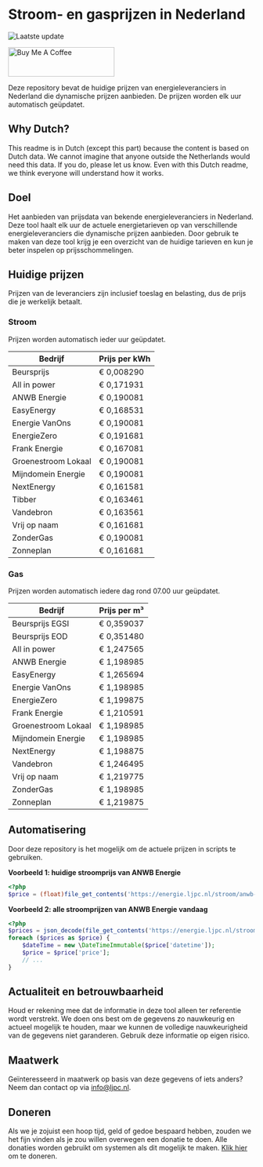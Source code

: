 # Stroom- en gasprijzen in Nederland

![Laatste update](https://img.shields.io/badge/laatste%20update-2024--09--08%2010%3A00%20CET-brightgreen)

<a href="https://www.buymeacoffee.com/Lars-" target="_blank"><img src="https://cdn.buymeacoffee.com/buttons/v2/default-orange.png" alt="Buy Me A Coffee" height="60" style="height: 60px !important;width: 217px !important;" ></a>

Deze repository bevat de huidige prijzen van energieleveranciers in Nederland die dynamische prijzen aanbieden. De prijzen worden elk uur automatisch geüpdatet.

## Why Dutch?

This readme is in Dutch (except this part) because the content is based on Dutch data. We cannot imagine that anyone outside the Netherlands would need this data. If you do, please let us know. Even with this Dutch readme, we think
everyone will understand how it works.

## Doel

Het aanbieden van prijsdata van bekende energieleveranciers in Nederland. Deze tool haalt elk uur de actuele energietarieven op van verschillende energieleveranciers die dynamische prijzen aanbieden. Door gebruik te maken van deze tool
krijg je een overzicht van de huidige tarieven en kun je beter inspelen op prijsschommelingen.

## Huidige prijzen

Prijzen van de leveranciers zijn inclusief toeslag en belasting, dus de prijs die je werkelijk betaalt.

### Stroom

Prijzen worden automatisch ieder uur geüpdatet.

 Bedrijf | Prijs per kWh 
---------|---------------
Beursprijs | € 0,008290
All in power | € 0,171931
ANWB Energie | € 0,190081
EasyEnergy | € 0,168531
Energie VanOns | € 0,190081
EnergieZero | € 0,191681
Frank Energie | € 0,167081
Groenestroom Lokaal | € 0,190081
Mijndomein Energie | € 0,190081
NextEnergy | € 0,161581
Tibber | € 0,163461
Vandebron | € 0,163561
Vrij op naam | € 0,161681
ZonderGas | € 0,190081
Zonneplan | € 0,161681


### Gas

Prijzen worden automatisch iedere dag rond 07.00 uur geüpdatet.

 Bedrijf | Prijs per m³ 
---------|--------------
Beursprijs EGSI | € 0,359037
Beursprijs EOD | € 0,351480
All in power | € 1,247565
ANWB Energie | € 1,198985
EasyEnergy | € 1,265694
Energie VanOns | € 1,198985
EnergieZero | € 1,199875
Frank Energie | € 1,210591
Groenestroom Lokaal | € 1,198985
Mijndomein Energie | € 1,198985
NextEnergy | € 1,198875
Vandebron | € 1,246495
Vrij op naam | € 1,219775
ZonderGas | € 1,198985
Zonneplan | € 1,219875


## Automatisering

Door deze repository is het mogelijk om de actuele prijzen in scripts te gebruiken.

**Voorbeeld 1: huidige stroomprijs van ANWB Energie**

```php
<?php
$price = (float)file_get_contents('https://energie.ljpc.nl/stroom/anwb-energie-nu.txt');

```

**Voorbeeld 2: alle stroomprijzen van ANWB Energie vandaag**

```php
<?php
$prices = json_decode(file_get_contents('https://energie.ljpc.nl/stroom/all-in-power-vandaag.json'),true);
foreach ($prices as $price) {
    $dateTime = new \DateTimeImmutable($price['datetime']);
    $price = $price['price'];
    // ...
}
```

## Actualiteit en betrouwbaarheid

Houd er rekening mee dat de informatie in deze tool alleen ter referentie wordt verstrekt. We doen ons best om de gegevens zo nauwkeurig en actueel mogelijk te houden, maar we kunnen de volledige nauwkeurigheid van de gegevens niet
garanderen. Gebruik deze informatie op eigen risico.

## Maatwerk

Geïnteresseerd in maatwerk op basis van deze gegevens of iets anders? Neem dan contact op
via [info@ljpc.nl](mailto:info@ljpc.nl?subject=Energie%20prijzen).

## Doneren

Als we je zojuist een hoop tijd, geld of gedoe bespaard hebben, zouden we het fijn vinden als je zou willen overwegen een
donatie te doen. Alle donaties worden gebruikt om systemen als dit mogelijk te
maken. [Klik hier](https://www.buymeacoffee.com/Lars-) om te doneren.
